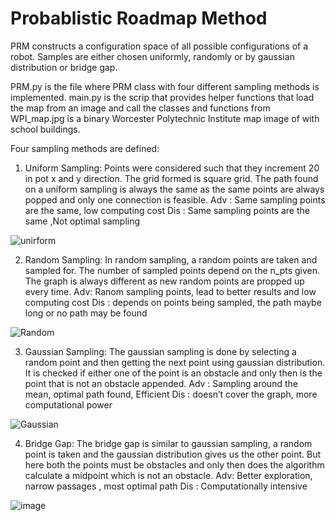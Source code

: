 # Probablistic Roadmap Method

PRM constructs a configuration space of all possible configurations of a robot. Samples are 
either chosen uniformly, randomly or by gaussian distribution or bridge gap.

PRM.py is the file where PRM class with four different sampling methods is implemented.
main.py is the scrip that provides helper functions that load the map from an image and call the classes and functions from
WPI_map.jpg is a binary Worcester Polytechnic Institute map image of with school buildings.

Four sampling methods are defined: 

1) Uniform Sampling:
Points were considered such that they increment 20 in pot x and y direction. The grid 
formed is square grid. The path found on a uniform sampling is always the same as 
the same points are always popped and only one connection is feasible.
Adv : Same sampling points are the same, low computing cost 
Dis : Same sampling points are the same ,Not optimal sampling

![unirform](https://user-images.githubusercontent.com/64325043/223866007-de678883-179a-4e79-9f59-a4e020786d1f.png)


2) Random Sampling:
In random sampling, a random points are taken and sampled for. The number of 
sampled points depend on the n_pts given. The graph is always different as new 
random points are propped up every time.
Adv: Ranom sampling points, lead to better results and low computing cost
Dis : depends on points being sampled, the path maybe long or no path may be found

![Random](https://user-images.githubusercontent.com/64325043/223866044-a07e4419-84fa-44bc-b867-4b53ae54878d.png)

3) Gaussian Sampling: 
The gaussian sampling is done by selecting a random point and then getting the next point 
using gaussian distribution. It is checked if either one of the point is an obstacle and only 
then is the point that is not an obstacle appended.
Adv : Sampling around the mean, optimal path found, Efficient
Dis : doesn’t cover the graph, more computational power

![Gaussian](https://user-images.githubusercontent.com/64325043/223866089-042fd3fb-dfd5-46df-8e78-cad1bacbc4a5.png)

4) Bridge Gap:
The bridge gap is similar to gaussian sampling, a random point is taken and the gaussian 
distribution gives us the other point. But here both the points must be obstacles and only 
then does the algorithm calculate a midpoint which is not an obstacle.
Adv: Better exploration, narrow passages , most optimal path
Dis : Computationally intensive

![image](https://user-images.githubusercontent.com/64325043/223866408-2d1257e4-5ab6-443a-8baa-ba9b1ce3551c.png)
